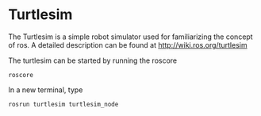 # Turtlesim

The Turtlesim is a simple robot simulator used for familiarizing the concept of ros. A detailed description can be found at http://wiki.ros.org/turtlesim

The turtlesim can be started by running the roscore

```
roscore
```
In a new terminal, type
```
rosrun turtlesim turtlesim_node
```

